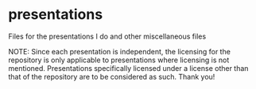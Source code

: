 # presentations
Files for the presentations I do and other miscellaneous files

NOTE: Since each presentation is independent, the licensing for the repository is only applicable to presentations where licensing is not mentioned. Presentations specifically licensed under a license other than that of the repository are to be considered as such. Thank you!
